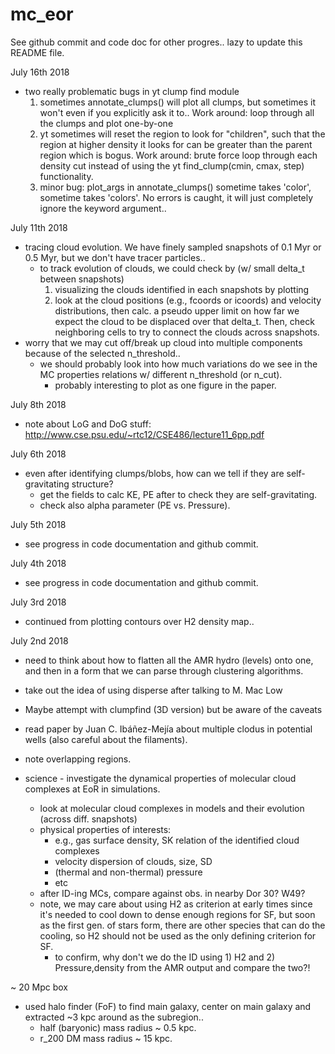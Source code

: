 # mc_eor

See github commit and code doc for other progres.. lazy to update this README file.

July 16th 2018
- two really problematic bugs in yt clump find module
  1. sometimes annotate_clumps() will plot all clumps, but sometimes it won't even if you explicitly ask it to.. Work around: loop through all the clumps and plot one-by-one
  2. yt sometimes will reset the region to look for "children", such that the region at higher density it looks for can be greater than the parent region which is bogus. Work around: brute force loop through each density cut instead of using the yt find_clump(cmin, cmax, step) functionality.
  3. minor bug: plot_args in annotate_clumps() sometime takes 'color', sometime takes 'colors'. No errors is caught, it will just completely ignore the keyword argument..

July 11th 2018
- tracing cloud evolution. We have finely sampled snapshots of 0.1 Myr or 0.5 Myr, but we don't have tracer particles..
  + to track evolution of clouds, we could check by (w/ small delta_t between snapshots) 
    1. visualizing the clouds identified in each snapshots by plotting
    2. look at the cloud positions (e.g., fcoords or icoords) and velocity distributions, then calc. a pseudo upper limit on how far we expect the cloud to be displaced over that delta_t. Then, check neighboring cells to try to connect the clouds across snapshots.
- worry that we may cut off/break up cloud into multiple components because of the selected n_threshold..
  + we should probably look into how much variations do we see in the MC properties relations w/ different n_threshold (or n_cut).
    * probably interesting to plot as one figure in the paper.

July 8th 2018
- note about LoG and DoG stuff: http://www.cse.psu.edu/~rtc12/CSE486/lecture11_6pp.pdf

July 6th 2018
- even after identifying clumps/blobs, how can we tell if they are self-gravitating structure?
    + get the fields to calc KE, PE after to check they are self-gravitating.
    + check also alpha parameter (PE vs. Pressure).

July 5th 2018
- see progress in code documentation and github commit.

July 4th 2018
- see progress in code documentation and github commit.

July 3rd 2018
- continued from plotting contours over H2 density map..

July 2nd 2018
- need to think about how to flatten all the AMR hydro (levels) onto one, and then in a form that we can parse through clustering algorithms.
- take out the idea of using disperse after talking to M. Mac Low
- Maybe attempt with clumpfind (3D version) but be aware of the caveats
- read paper by Juan C. Ibáñez-Mejía about multiple clodus in potential wells (also careful about the filaments).
- note overlapping regions.

- science - investigate the dynamical properties of molecular cloud complexes at EoR in simulations.
  - look at molecular cloud complexes in models and their evolution (across diff. snapshots)
  - physical properties of interests: 
      + e.g., gas surface density, SK relation of the identified cloud complexes
      + velocity dispersion of clouds, size, SD
      + (thermal and non-thermal) pressure
      + etc
  - after ID-ing MCs, compare against obs. in nearby Dor 30? W49? 
  - note, we may care about using H2 as criterion at early times since it's needed to cool down to dense enough regions for SF, but soon as the first gen. of stars form, there are other species that can do the cooling, so H2 should not be used as the only defining criterion for SF. 
    - to confirm, why don't we do the ID using 1) H2 and 2) Pressure,density from the AMR output and compare the two?! 

~ 20 Mpc box
- used halo finder (FoF) to find main galaxy, center on main galaxy and extracted ~3 kpc around as the subregion..
    + half (baryonic) mass radius ~ 0.5 kpc.
    + r_200 DM mass radius ~ 15 kpc.
